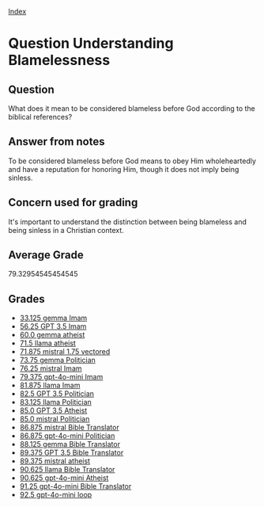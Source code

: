 
[Index](../../index.md)
# Question Understanding Blamelessness
## Question
What does it mean to be considered blameless before God according to the biblical references?

## Answer from notes
To be considered blameless before God means to obey Him wholeheartedly and have a reputation for honoring Him, though it does not imply being sinless.

## Concern used for grading
It's important to understand the distinction between being blameless and being sinless in a Christian context.

## Average Grade
79.32954545454545

## Grades
 * [33.125 gemma Imam](../answers/gemma_Imam/Understanding_Blamelessness.md)
 * [56.25 GPT 3.5 Imam](../answers/GPT_3.5_Imam/Understanding_Blamelessness.md)
 * [60.0 gemma atheist](../answers/gemma_atheist/Understanding_Blamelessness.md)
 * [71.5 llama atheist](../answers/llama_atheist/Understanding_Blamelessness.md)
 * [71.875 mistral 1.75 vectored](../answers/mistral_1.75_vectored/Understanding_Blamelessness.md)
 * [73.75 gemma Politician](../answers/gemma_Politician/Understanding_Blamelessness.md)
 * [76.25 mistral Imam](../answers/mistral_Imam/Understanding_Blamelessness.md)
 * [79.375 gpt-4o-mini Imam](../answers/gpt-4o-mini_Imam/Understanding_Blamelessness.md)
 * [81.875 llama Imam](../answers/llama_Imam/Understanding_Blamelessness.md)
 * [82.5 GPT 3.5 Politician](../answers/GPT_3.5_Politician/Understanding_Blamelessness.md)
 * [83.125 llama Politician](../answers/llama_Politician/Understanding_Blamelessness.md)
 * [85.0 GPT 3.5 Atheist](../answers/GPT_3.5_Atheist/Understanding_Blamelessness.md)
 * [85.0 mistral Politician](../answers/mistral_Politician/Understanding_Blamelessness.md)
 * [86.875 mistral Bible Translator](../answers/mistral_Bible_Translator/Understanding_Blamelessness.md)
 * [86.875 gpt-4o-mini Politician](../answers/gpt-4o-mini_Politician/Understanding_Blamelessness.md)
 * [88.125 gemma Bible Translator](../answers/gemma_Bible_Translator/Understanding_Blamelessness.md)
 * [89.375 GPT 3.5 Bible Translator](../answers/GPT_3.5_Bible_Translator/Understanding_Blamelessness.md)
 * [89.375 mistral atheist](../answers/mistral_atheist/Understanding_Blamelessness.md)
 * [90.625 llama Bible Translator](../answers/llama_Bible_Translator/Understanding_Blamelessness.md)
 * [90.625 gpt-4o-mini Atheist](../answers/gpt-4o-mini_Atheist/Understanding_Blamelessness.md)
 * [91.25 gpt-4o-mini Bible Translator](../answers/gpt-4o-mini_Bible_Translator/Understanding_Blamelessness.md)
 * [92.5 gpt-4o-mini loop](../answers/gpt-4o-mini_loop/Understanding_Blamelessness.md)
